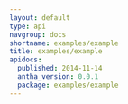 ```yaml
---
layout: default
type: api
navgroup: docs
shortname: examples/example
title: examples/example
apidocs:
  published: 2014-11-14
  antha_version: 0.0.1
  package: examples/example
---
```

